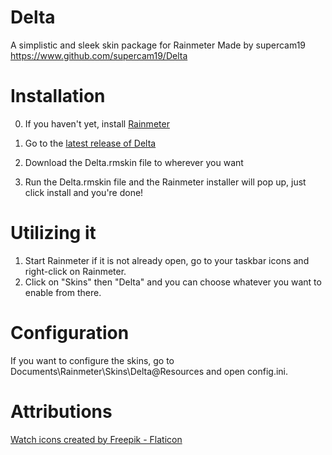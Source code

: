 # Delta
 A simplistic and sleek skin package for Rainmeter
 Made by supercam19
 https://www.github.com/supercam19/Delta
 
 # Installation
 
 0. If you haven't yet, install [Rainmeter](https://www.rainmeter.net/)
 
1. Go to the [latest release of Delta](https://github.com/supercam19/Delta/releases)
2. Download the Delta.rmskin file to wherever you want
3. Run the Delta.rmskin file and the Rainmeter installer will pop up, just click install and you're done!

# Utilizing it

1. Start Rainmeter if it is not already open, go to your taskbar icons and right-click on Rainmeter.
2. Click on "Skins" then "Delta" and you can choose whatever you want to enable from there.

# Configuration

If you want to configure the skins, go to Documents\Rainmeter\Skins\Delta\@Resources and open config.ini.

# Attributions
<a href="https://www.flaticon.com/free-icons/watch" title="watch icons">Watch icons created by Freepik - Flaticon</a>
